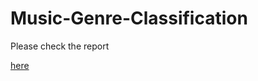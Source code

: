 # Music-Genre-Classification
Please check the report <p><a href="https://github.com/mingruizhang97/Music-Genre-Classification/blob/main/Project%20report.pdf)https://github.com/mingruizhang97/Music-Genre-Classification/blob/main/Project%20report.pdf">here</a></p>
